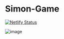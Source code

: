 # Simon-Game 
[![Netlify Status](https://api.netlify.com/api/v1/badges/076e1ca7-1976-4f79-9bd2-2e494bac357f/deploy-status)](https://app.netlify.com/sites/simon-game-aesthetic/deploys)

![image](https://user-images.githubusercontent.com/80093500/120052828-3c084600-bff5-11eb-9c55-5b86e5e784be.png)

